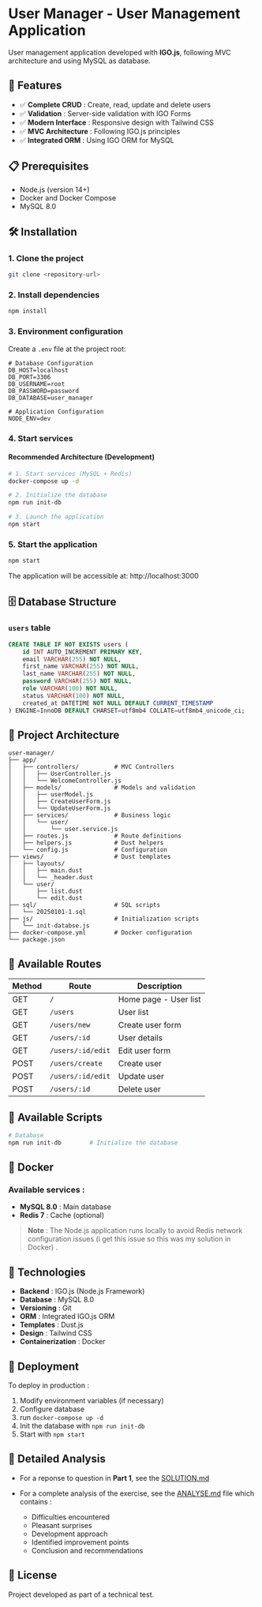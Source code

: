 # User Manager - User Management Application

User management application developed with **IGO.js**, following MVC architecture and using MySQL as database.

## 🚀 Features

- ✅ **Complete CRUD** : Create, read, update and delete users
- ✅ **Validation** : Server-side validation with IGO Forms
- ✅ **Modern Interface** : Responsive design with Tailwind CSS
- ✅ **MVC Architecture** : Following IGO.js principles
- ✅ **Integrated ORM** : Using IGO ORM for MySQL

## 📋 Prerequisites

- Node.js (version 14+)
- Docker and Docker Compose
- MySQL 8.0

## 🛠️ Installation

### 1. Clone the project

```bash
git clone <repository-url>
```

### 2. Install dependencies

```bash
npm install
```

### 3. Environment configuration

Create a `.env` file at the project root:

```env
# Database Configuration
DB_HOST=localhost
DB_PORT=3306
DB_USERNAME=root
DB_PASSWORD=password
DB_DATABASE=user_manager

# Application Configuration
NODE_ENV=dev
```

### 4. Start services

#### Recommended Architecture (Development)

```bash
# 1. Start services (MySQL + Redis)
docker-compose up -d

# 2. Initialize the database
npm run init-db

# 3. Launch the application
npm start
```

### 5. Start the application

```bash
npm start
```

The application will be accessible at: http://localhost:3000

## 🗄️ Database Structure

### `users` table

```sql
CREATE TABLE IF NOT EXISTS users (
    id INT AUTO_INCREMENT PRIMARY KEY,
    email VARCHAR(255) NOT NULL,
    first_name VARCHAR(255) NOT NULL,
    last_name VARCHAR(255) NOT NULL,
    password VARCHAR(255) NOT NULL,
    role VARCHAR(100) NOT NULL,
    status VARCHAR(100) NOT NULL,
    created_at DATETIME NOT NULL DEFAULT CURRENT_TIMESTAMP
) ENGINE=InnoDB DEFAULT CHARSET=utf8mb4 COLLATE=utf8mb4_unicode_ci;
```

## 📁 Project Architecture

```
user-manager/
├── app/
│   ├── controllers/          # MVC Controllers
│   │   ├── UserController.js
│   │   └── WelcomeController.js
│   ├── models/               # Models and validation
│   │   ├── userModel.js
│   │   ├── CreateUserForm.js
│   │   └── UpdateUserForm.js
│   ├── services/             # Business logic
│   │   └── user/
│   │       └── user.service.js
│   ├── routes.js             # Route definitions
│   ├── helpers.js            # Dust helpers
│   └── config.js             # Configuration
├── views/                    # Dust templates
│   ├── layouts/
│   │   ├── main.dust
│   │   └── _header.dust
│   └── user/
│       ├── list.dust
│       └── edit.dust
├── sql/                      # SQL scripts
│   └── 20250101-1.sql
├── js/                       # Initialization scripts
│   └── init-databse.js
├── docker-compose.yml        # Docker configuration
└── package.json
```

## 🎯 Available Routes

| Method | Route             | Description           |
| ------ | ----------------- | --------------------- |
| GET    | `/`               | Home page - User list |
| GET    | `/users`          | User list             |
| GET    | `/users/new`      | Create user form      |
| GET    | `/users/:id`      | User details          |
| GET    | `/users/:id/edit` | Edit user form        |
| POST   | `/users/create`   | Create user           |
| POST   | `/users/:id/edit` | Update user           |
| POST   | `/users/:id`      | Delete user           |

## 🧪 Available Scripts

```bash
# Database
npm run init-db        # Initialize the database
```

## 🐳 Docker

### Available services :

- **MySQL 8.0** : Main database
- **Redis 7** : Cache (optional)

> **Note** : The Node.js application runs locally to avoid Redis network configuration issues (i get this issue so this was my solution in Docker) .

## 🔧 Technologies

- **Backend** : IGO.js (Node.js Framework)
- **Database** : MySQL 8.0
- **Versioning** : Git
- **ORM** : Integrated IGO.js ORM
- **Templates** : Dust.js
- **Design** : Tailwind CSS
- **Containerization** : Docker

## 🚀 Deployment

To deploy in production :

1. Modify environment variables (if necessary)
2. Configure database
3. run `docker-compose up -d`
4. Init the database with `npm run init-db`
5. Start with `npm start`

## 📝 Detailed Analysis

- For a reponse to question in **Part 1**, see the [SOLUTION.md](./A&Q/SOLUTION.md)

- For a complete analysis of the exercise, see the [ANALYSE.md](./A&Q/ANALYSE.md) file which contains :

  - Difficulties encountered
  - Pleasant surprises
  - Development approach
  - Identified improvement points
  - Conclusion and recommendations

## 📄 License

Project developed as part of a technical test.
